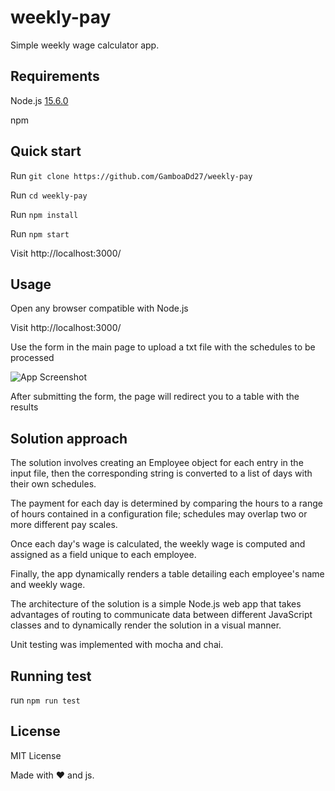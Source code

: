 # weekly-pay

Simple weekly wage calculator app.

## Requirements

Node.js [15.6.0](https://nodejs.org/)

npm 

## Quick start

Run `git clone https://github.com/GamboaDd27/weekly-pay`

Run `cd weekly-pay`

Run `npm install` 

Run `npm start`

Visit http://localhost:3000/

## Usage

Open any browser compatible with Node.js

Visit http://localhost:3000/

Use the form in the main page to upload a txt file with the schedules to be processed

![App Screenshot](https://i.imgur.com/UW2O4Hp.png)

After submitting the form, the page will redirect you to a table with the results

## Solution approach
The solution involves creating an Employee object for each entry in the input file, then the corresponding string is converted to a list of days with their own schedules. 

The payment for each day is determined by comparing the hours to a range of hours contained in a configuration file; schedules may overlap two or more different pay scales.

Once each day's wage is calculated, the weekly wage is computed and assigned as a field unique to each employee. 

Finally, the app dynamically renders a table detailing each employee's name and weekly wage.

The architecture of the solution is a simple Node.js web app that takes advantages of routing to communicate data between different JavaScript classes and to dynamically render the solution in a visual manner.

Unit testing was implemented with mocha and chai.

## Running test

run `npm run test`

## License

MIT License


Made with ❤ and js.

